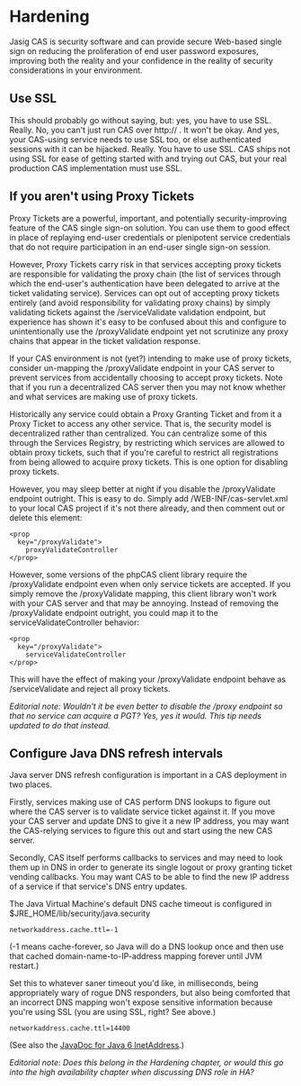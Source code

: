 # Hardening #

Jasig CAS is security software and can provide secure Web-based single sign on reducing the proliferation of end user password exposures, improving both the reality and your confidence in the reality of security considerations in your environment.

## Use SSL ## 

This should probably go without saying, but: yes, you have to use SSL. Really. No, you can't just run CAS over http:// . It won't be okay. And yes, your CAS-using service needs to use SSL too, or else authenticated sessions with it can be hijacked. Really. You have to use SSL. CAS ships not using SSL for ease of getting started with and trying out CAS, but your real production CAS implementation must use SSL.

## If you aren't using Proxy Tickets ## 

Proxy Tickets are a powerful, important, and potentially security-improving feature of the CAS single sign-on solution. You can use them to good effect in place of replaying end-user credentials or plenipotent service credentials that do not require participation in an end-user single sign-on session.

However, Proxy Tickets carry risk in that services accepting proxy tickets are responsible for validating the proxy chain (the list of services through which the end-user's authentication have been delegated to arrive at the ticket validating service). Services can opt out of accepting proxy tickets entirely (and avoid responsibility for validating proxy chains) by simply validating tickets against the /serviceValidate validation endpoint, but experience has shown it's easy to be confused about this and configure to unintentionally use the /proxyValidate endpoint yet not scrutinize any proxy chains that appear in the ticket validation response.

If your CAS environment is not (yet?) intending to make use of proxy tickets, consider un-mapping the /proxyValidate endpoint in your CAS server to prevent services from accidentally choosing to accept proxy tickets. Note that if you run a decentralized CAS server then you may not know whether and what services are making use of proxy tickets.

Historically any service could obtain a Proxy Granting Ticket and from it a Proxy Ticket to access any other service. That is, the security model is decentralized rather than centralized. You can centralize some of this through the Services Registry, by restricting which services are allowed to obtain proxy tickets, such that if you're careful to restrict all registrations from being allowed to acquire proxy tickets. This is one option for disabling proxy tickets.

However, you may sleep better at night if you disable the /proxyValidate endpoint outright. This is easy to do. Simply add /WEB-INF/cas-servlet.xml to your local CAS project if it's not there already, and then comment out or delete this element:

    <prop
      key="/proxyValidate">
        proxyValidateController
    </prop>
        
However, some versions of the phpCAS client library require the /proxyValidate endpoint even when only service tickets are accepted. If you simply remove the /proxyValidate mapping, this client library won't work with your CAS server and that may be annoying. Instead of removing the /proxyValidate endpoint outright, you could map it to the serviceValidateController behavior:

    <prop
      key="/proxyValidate">
        serviceValidateController
    </prop>
        
This will have the effect of making your /proxyValidate endpoint behave as /serviceValidate and reject all proxy tickets.

_Editorial note: Wouldn't it be even better to disable the /proxy endpoint so that no service can acquire a PGT?  Yes, yes it would.  This tip needs updated to do that instead._

## Configure Java DNS refresh intervals ##

Java server DNS refresh configuration is important in a CAS deployment in two places.

Firstly, services making use of CAS perform DNS lookups to figure out where the CAS server is to validate service ticket against it.  If you move your CAS server and update DNS to give it a new IP address, you may want the CAS-relying services to figure this out and start using the new CAS server.

Secondly, CAS itself performs callbacks to services and may need to look them up in DNS in order to generate its single logout or proxy granting ticket vending callbacks.  You may want CAS to be able to find the new IP address of a service if that service's DNS entry updates.

The Java Virtual Machine's default DNS cache timeout is configured in $JRE_HOME/lib/security/java.security

    networkaddress.cache.ttl=-1

(-1 means cache-forever, so Java will do a DNS lookup once and then use that cached domain-name-to-IP-address mapping forever until JVM restart.)

Set this to whatever saner timeout you'd like, in milliseconds, being appropriately wary of rogue DNS responders, but also being comforted that an incorrect DNS mapping won't expose sensitive information because you're using SSL (you are using SSL, right?  See above.)

    networkaddress.cache.ttl=14400

(See also the [JavaDoc for Java 6 InetAddress].)

_Editorial note: Does this belong in the Hardening chapter, or would this go into the high availability chapter when discussing DNS role in HA?_

[JavaDoc for Java 6 InetAddress]: http://download.oracle.com/javase/6/docs/api/java/net/InetAddress.html
